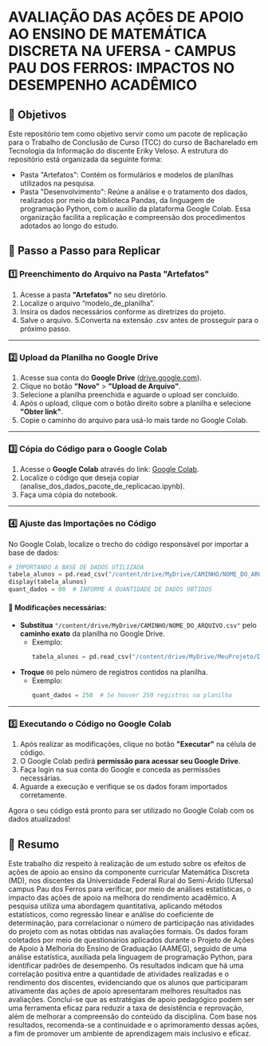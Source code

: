 # **AVALIAÇÃO DAS AÇÕES DE APOIO AO ENSINO DE MATEMÁTICA DISCRETA NA UFERSA - CAMPUS PAU DOS FERROS:** IMPACTOS NO DESEMPENHO ACADÊMICO 

## 🎯 Objetivos

Este repositório tem como objetivo servir como um pacote de replicação para o Trabalho de Conclusão de Curso (TCC) do curso de Bacharelado em Tecnologia da Informação do discente Eriky Veloso.
A estrutura do repositório está organizada da seguinte forma:
- Pasta "Artefatos": Contém os formulários e modelos de planilhas utilizados na pesquisa.
- Pasta "Desenvolvimento": Reúne a análise e o tratamento dos dados, realizados por meio da biblioteca Pandas, da linguagem de programação Python, com o auxílio da plataforma Google Colab.
Essa organização facilita a replicação e compreensão dos procedimentos adotados ao longo do estudo.

## 📌 Passo a Passo para Replicar

### 1️⃣ Preenchimento do Arquivo na Pasta "Artefatos"
1. Acesse a pasta **"Artefatos"** no seu diretório.
2. Localize o arquivo “modelo_de_planilha”.
3. Insira os dados necessários conforme as diretrizes do projeto.
4. Salve o arquivo.
 5.Converta na extensão .csv antes de prosseguir para o próximo passo.

---

### 2️⃣ Upload da Planilha no Google Drive
1. Acesse sua conta do **Google Drive** ([drive.google.com](https://drive.google.com/)).
2. Clique no botão **"Novo"** > **"Upload de Arquivo"**.
3. Selecione a planilha preenchida e aguarde o upload ser concluído.
4. Após o upload, clique com o botão direito sobre a planilha e selecione **"Obter link"**.
5. Copie o caminho do arquivo para usá-lo mais tarde no Google Colab.

---

### 3️⃣ Cópia do Código para o Google Colab
1. Acesse o **Google Colab** através do link: [Google Colab](https://colab.google/).
2. Localize o código que deseja copiar (analise_dos_dados_pacote_de_replicacao.ipynb).
3. Faça uma cópia do notebook.

---

### 4️⃣ Ajuste das Importações no Código

No Google Colab, localize o trecho do código responsável por importar a base de dados:

```python
# IMPORTANDO A BASE DE DADOS UTILIZADA
tabela_alunos = pd.read_csv("/content/drive/MyDrive/CAMINHO/NOME_DO_ARQUIVO.csv")
display(tabela_alunos)
quant_dados = 00  # INFORME A QUANTIDADE DE DADOS OBTIDOS
```

#### 🔹 Modificações necessárias:
- **Substitua** `"/content/drive/MyDrive/CAMINHO/NOME_DO_ARQUIVO.csv"` pelo **caminho exato** da planilha no Google Drive.
  - Exemplo:
    ```python
    tabela_alunos = pd.read_csv("/content/drive/MyDrive/MeuProjeto/Dados/alunos.csv")
    ```
- **Troque** `00` pelo número de registros contidos na planilha.
  - Exemplo:
    ```python
    quant_dados = 250  # Se houver 250 registros na planilha
    ```

---

### 5️⃣ Executando o Código no Google Colab
1. Após realizar as modificações, clique no botão **"Executar"** na célula de código.
2. O Google Colab pedirá **permissão para acessar seu Google Drive**.
3. Faça login na sua conta do Google e conceda as permissões necessárias.
4. Aguarde a execução e verifique se os dados foram importados corretamente.

Agora o seu código está pronto para ser utilizado no Google Colab com os dados atualizados! 

## 📖 Resumo

Este trabalho diz respeito à realização de um estudo sobre os efeitos de ações de apoio ao ensino da componente curricular Matemática Discreta (MD), nos discentes da Universidade Federal Rural do Semi-Árido (Ufersa) campus Pau dos Ferros para verificar, por meio de análises estatísticas, o impacto das ações de apoio na melhora do rendimento acadêmico. A pesquisa utiliza uma abordagem quantitativa, aplicando métodos estatísticos, como regressão linear e análise do coeficiente de determinação, para correlacionar o número de participação nas atividades do projeto com as notas obtidas nas avaliações formais. Os dados foram coletados por meio de questionários aplicados durante o Projeto de Ações de Apoio à Melhoria do Ensino de Graduação (AAMEG), seguido de uma análise estatística, auxiliada pela linguagem de programação Python, para identificar padrões de desempenho. Os resultados indicam que há uma correlação positiva entre a quantidade de atividades realizadas e o rendimento dos discentes, evidenciando que os alunos que participaram ativamente das ações de apoio apresentaram melhores resultados nas avaliações. Conclui-se que as estratégias de apoio pedagógico podem ser uma ferramenta eficaz para reduzir a taxa de desistência e reprovação, além de melhorar a compreensão do conteúdo da disciplina. Com base nos resultados, recomenda-se a continuidade e o aprimoramento dessas ações, a fim de promover um ambiente de aprendizagem mais inclusivo e eficaz.

